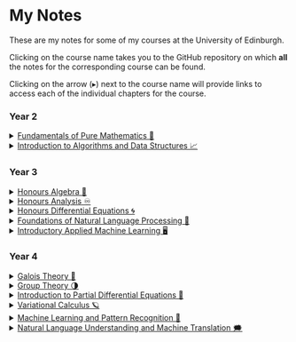 <h1> My Notes</h1>

These are my notes for some of my courses at the University of Edinburgh.

Clicking on the course name takes you to the GitHub repository on which **all** the notes for the corresponding course can be found.

Clicking on the arrow (▸) next to the course name will provide links to access each of the individual chapters for the course.

<h3> Year 2 </h3>

<details markdown = "1">

<summary> <a href = "https://alv31415.github.io/notes/FPM/FPM.pdf"> Fundamentals of Pure Mathematics 👥 </a> </summary>

</details>

<details markdown = "1">

<summary> <a href = "https://github.com/alv31415/notes/tree/master/IADS"> Introduction to Algorithms and Data Structures 📈 </a> </summary>

- [Asymptotics, Sorting, Core Data Structures and Graphs](https://alv31415.github.io/notes/IADS/IADS-Sem1.pdf)
- [Dynamic Programming, Parsing and NP-Completeness](https://alv31415.github.io/notes/IADS/IADS-Sem2.pdf)

</details>

<h3> Year 3 </h3>

<details markdown = "1">

<summary> <a href = "https://github.com/alv31415/notes/tree/master/Algebra"> Honours Algebra 💍 </a> </summary>

- [Chapter 1: Fields and Vector Spaces](https://alv31415.github.io/notes/Algebra/W1-VecSpa.pdf)
- [Chapter 2: The "Morphisms" and Representing Matrices](https://alv31415.github.io/notes/Algebra/W2-MorphismsMatrices.pdf)
- [Chapter 3: Abstract Linear Mappings and Change of Basis Matrices](https://alv31415.github.io/notes/Algebra/W3-AbsLinearMaps.pdf)
- [Chapter 4: Rings, Ideals and Subrings](https://alv31415.github.io/notes/Algebra/W4-Rings.pdf)
- [Chapter 5: Factor Rings, The First Isomorphism Theorem and Modules](https://alv31415.github.io/notes/Algebra/W5-Modules.pdf)
- [Chapter 6: Determinants and Multilinear Forms](https://alv31415.github.io/notes/Algebra/W6-Determinants.pdf)
- [Chapter 7: Eigenvalues, Triangularisation and Diagonalisation](https://alv31415.github.io/notes/Algebra/W7-EigenTriDiag.pdf)
- [Chapter 8: Inner Product Spaces and Orthogonal Projections](https://alv31415.github.io/notes/Algebra/W8-InnerProds.pdf)
- [Chapter 9: Adjoint Endomorphisms and The Spectral Theorem](https://alv31415.github.io/notes/Algebra/W9-Adjoints.pdf)
- [Chapter 10: The Jordan Normal Form](https://alv31415.github.io/notes/Algebra/W10-Jordan.pdf)

</details>

<details markdown = "1">

<summary> <a href = "https://github.com/alv31415/notes/tree/master/Analysis"> Honours Analysis ♾️ </a> </summary>
    
- [Chapter 1: Real Numbers and Sequences](https://alv31415.github.io/notes/Analysis/W1-RealNumbers.pdf)
- [Chapter 2: Bolzano-Weierstrass Theorem, Cauchy Sequences and Series](https://alv31415.github.io/notes/Analysis/W2-BWnSeries.pdf)
- [Chapter 3: Continuity and Uniform Convergence of Sequences](https://alv31415.github.io/notes/Analysis/W3-ContUniConv.pdf)
- [Chapter 4: Uniform Convergence of Series](https://alv31415.github.io/notes/Analysis/W4-UniConvSeries.pdf)
- [Chapter 5: Power Series](https://alv31415.github.io/notes/Analysis/W5-PowerSeries.pdf)
- [Chapter 6: Lebesgue Integrable Functions](https://alv31415.github.io/notes/Analysis/W6-Lebesgue.pdf)
- [Chapter 7: Lebesgue Integrability of Series and the Riemann Integral](https://alv31415.github.io/notes/Analysis/W7-Lebesgue2.pdf)
- [Chapter 8: Lebesgue Integrability Over Intervals and the Fundamental Theorem of Calculus](https://alv31415.github.io/notes/Analysis/W8-FTC.pdf)
- [Chapter 9: Fatoux Lemma and the Dominated Convergence Theorem](https://alv31415.github.io/notes/Analysis/W9-FatouxDCT.pdf)
- [Chapter 10: The Space of L^2 Functions](https://alv31415.github.io/notes/Analysis/W10-L2Space.pdf)
- [Chapter 11: Fourier Series](https://alv31415.github.io/notes/Analysis/W11-Fourier.pdf) 
    
</details>

<details markdown = "1">

<summary> <a href = "https://github.com/alv31415/notes/tree/master/HDEQ"> Honours Differential Equations 🌀 </a> </summary>

- [Chapter 1: Solving Linear Systems](https://alv31415.github.io/notes/HDEQ/W1-SolvingSystems.pdf)
- [Chapter 2: Fundamental Matrices](https://alv31415.github.io/notes/HDEQ/W2-FundamentalMatrices.pdf)
- [Chapter 3: Solving Nonhomogeneous Systems](https://alv31415.github.io/notes/HDEQ/W3-NonHomogeneous.pdf)
- [Chapter 4: Phase Portraits and System Stability](https://alv31415.github.io/notes/HDEQ/W4-PhaseStability.pdf)
- [Chapter 5: Lyapunov Functions](https://alv31415.github.io/notes/HDEQ/W5-Lyapunov.pdf)
- [Chapter 6: Introduction to Fourier Series](https://alv31415.github.io/notes/HDEQ/W6-Fourier.pdf)
- [Chapter 7: Solving PDEs](https://alv31415.github.io/notes/HDEQ/W7-PDEs.pdf)
- [Chapter 8: Introduction to Sturm Liouville Theory](https://alv31415.github.io/notes/HDEQ/W8-SLT.pdf)
- [Chapter 9: The Laplace Transform (Incomplete)](https://alv31415.github.io/notes/HDEQ/W9-Laplace.pdf)

</details>

<details markdown = "1">

<summary> <a href = "https://github.com/alv31415/notes/tree/master/FNLP"> Foundations of Natural Language Processing 💬 </a> </summary>

- [Chapter 1: Intro to NLP, Ambiguity and Working with Corpora](https://alv31415.github.io/notes/FNLP/W1-AmbiguityCorpora.pdf)
- [Chapter 2: N-Gram Models and Smoothing Techniques](https://alv31415.github.io/notes/FNLP/W2-NGramSmooth.pdf)
- [Chapter 3: Further Smoothing, Noisy Channel Model and Naive Bayes for Text Classification](https://alv31415.github.io/notes/FNLP/W3-ML4NLP.pdf)
- [Chapter 4: Logistic Regression for Text Classification, Morphological Parsing and POS Tagging](https://alv31415.github.io/notes/FNLP/W4-LRPOSTag.pdf)
- [Chapter 5: Syntactic Parsing, CKY and PCFGs](https://alv31415.github.io/notes/FNLP/W6-CYKParse.pdf)
- [Chapter 6: Evaluating Parsing, Improving Vanilla PCFGs, Dependency Parsing and Semantics from Syntax](https://alv31415.github.io/notes/FNLP/W7-DepParse.pdf)
- [Chapter 7: Semantic Role Labelling, Word Sense Disambiguation and Distributional Semantics](https://alv31415.github.io/notes/FNLP/W8-LexSemSRL.pdf)
- [Chapter 8: Word2Vec, ANNs for NLP and Discourse Coherence](https://alv31415.github.io/notes/FNLP/W9-ANNs4NLP.pdf)
    
</details>  

<details markdown = "1">

<summary> <a href = "https://github.com/alv31415/notes/tree/master/IAML"> Introductory Applied Machine Learning 🖥️ </a> </summary>

- [Chapter 1: Basic Math and Naive Bayes](https://alv31415.github.io/notes/IAML/W1-2-MathNB.pdf)
- [Chapter 2: Decision Trees](https://alv31415.github.io/notes/IAML/W3-DecisionTrees.pdf)
- [Chapter 3: Linear and Logistic Regression](https://alv31415.github.io/notes/IAML/W4-Regression.pdf)
- [Chapter 4: Optimisation, Regularisation and SVMs](https://alv31415.github.io/notes/IAML/W5-SVMs.pdf)
- [Chapter 5: K Nearest Neighbours](https://alv31415.github.io/notes/IAML/W6-kNNs.pdf)
- [Chapter 6: Gaussian Mixture Models and K Means](https://alv31415.github.io/notes/IAML/W7-GMMs-KMeans.pdf)
- [Chapter 7: PCA and Hierarchical Clustering](https://alv31415.github.io/notes/IAML/W8-PCA-HierClust.pdf)
- [Chapter 8: Introduction to Artificial Neural Networks](https://alv31415.github.io/notes/IAML/W9-ANNs.pdf)

</details>

<h3> Year 4 </h3>

<details markdown = "1">

<summary> <a href = "https://github.com/alv31415/notes/tree/master/MLPR"> Galois Theory 📐 </a> </summary>

</details>

<details markdown = "1">

<summary> <a href = "https://github.com/alv31415/notes/tree/master/MLPR"> Group Theory 🌗 </a> </summary>

</details>

<details markdown = "1">

<summary> <a href = "https://github.com/alv31415/notes/tree/master/IPDEs"> Introduction to Partial Differential Equations 🌊 </a> </summary>

- [Chapter 1: Partial Differential Equations and the Transport Equation](https://alv31415.github.io/notes/IPDEs/W1-IntroPDEs.pdf)
- [Chapter 2: The Heat Equation: Solution via Fourier Series](https://alv31415.github.io/notes/IPDEs/W2n3-HeatEq.pdf)
- [Chapter 3: The Fundamental Solution to the Heat Equation and the Weak Maximum Principle](https://alv31415.github.io/notes/IPDEs/W4-FundHeatSol.pdf)
- [Chapter 4: Harmonic Functions and The Fundamental Solution to the Poisson Equation](https://alv31415.github.io/notes/IPDEs/W5n6-LapPoiFundSol.pdf)
- [Chapter 5: Green's Function, Harnack's Inequality and Liouville's Theorem](https://alv31415.github.io/notes/IPDEs/W7n8-GFsnLiouville.pdf)
- [Chapter 6: The Wave Equation (D'Alembert's and Kirchhoff's Formulae)](https://alv31415.github.io/notes/IPDEs/W9-WaveEq.pdf)

</details>

<details markdown = "1">

<summary> <a href = "https://github.com/alv31415/notes/tree/master/VARCALC"> Variational Calculus 🪐 </a> </summary>

- [Chapter 0: Prequel: Several Variable Calculus and Analysis](https://alv31415.github.io/notes/VARCALC/W0-Prequel.pdf)
- [Chapter 1: Geodesics: Extremals of the Arclength Functional](https://alv31415.github.io/notes/VARCALC/W1-Geodesic.pdf)
- [Chapter 2: The Euler-Lagrange Equations](https://alv31415.github.io/notes/VARCALC/W2-EuLag.pdf)
- [Chapter 3: Newton's Equation and Galilean Gravity](https://alv31415.github.io/notes/VARCALC/W3-Newton.pdf)
- [Chapter 4: Conservative Forces and Hamilton's Principle of Least Action](https://alv31415.github.io/notes/VARCALC/W4-Conservation.pdf)
- [Chapter 5: Diffeomorphisms and Noether's Theorem (Simple Version)](https://alv31415.github.io/notes/VARCALC/W5-Noether.pdf)
- [Chapter 6: The General Noether's Theorem and the Hamiltonian Formalism](https://alv31415.github.io/notes/VARCALC/W6-NoetherHamilton.pdf)
- [Chapter 7: Canonical Transformations and Integrable Systems](https://alv31415.github.io/notes/VARCALC/W7-CanTrans.pdf)
- [Chapter 8: The Isoperimetric Problem: Lagrange Multipliers with Functional Constraints](https://alv31415.github.io/notes/VARCALC/W8-LagMult.pdf)
- [Chapter 9: Holonomic Constraints: Lagrange Multipliers with Function Constraints](https://alv31415.github.io/notes/VARCALC/W9-HoloConstraint.pdf)
- [Chapter 10: The Euler-Lagrange Equations in Higher Dimensions](https://alv31415.github.io/notes/VARCALC/W10-VariationalPDEs.pdf)
    
</details>

<details markdown = "1">

<summary> <a href = "https://github.com/alv31415/notes/tree/master/MLPR"> Machine Learning and Pattern Recognition 🤖 </a> </summary>
    
- [Chapter 1: Linear Regression and Regularisation](https://alv31415.github.io/notes/MLPR/W1-LinearRegression.pdf)
- [Chapter 2: Evaluating Models and Multivariate Gaussians](https://alv31415.github.io/notes/MLPR/W2-EvaluationGaussian.pdf)
- [Chapter 3: Classification: Linear Regression, Bayesian Models and Logistic Regression](https://alv31415.github.io/notes/MLPR/W3-ClassificationLogRes.pdf)
- [Chapter 4: Bayesian Linear Regression](https://alv31415.github.io/notes/MLPR/W4-BayesReg.pdf)
- [Chapter 5: Gaussian Processes](https://alv31415.github.io/notes/MLPR/W5-GPs.pdf)
- [Chapter 6: Kernels for Gaussian Processes and Softmax Classification](https://alv31415.github.io/notes/MLPR/W6-KernelSoftmax.pdf)
- [Chapter 7: Neural Networks](https://alv31415.github.io/notes/MLPR/W7-IntroNNs.pdf)
- [Chapter 8: Autoencoders, PCA and SVD](https://alv31415.github.io/notes/MLPR/W8-Autoencode.pdf)
- [Chapter 9: Bayesian Logistic Regression and the Laplace Approximation](https://alv31415.github.io/notes/MLPR/W9-BayesianLogRes.pdf)
- [Chapter 10: Importance Sampling and Variational Inference with KL-Divergence](https://alv31415.github.io/notes/MLPR/W10-VariationalInference.pdf)

</details>

<details markdown = "1">

<summary> <a href = "https://github.com/alv31415/notes/tree/master/MLPR"> Natural Language Understanding and Machine Translation 🗯️ </a> </summary>

</details>
